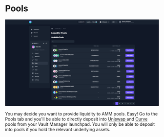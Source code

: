 # Pools

![](../../.gitbook/assets/pools.png)

You may decide you want to provide liquidity to AMM pools. Easy! Go to the Pools tab and you'll be able to directly deposit into [Uniswap ](https://uniswap.org)and [Curve ](https://curve.fi)pools from your Vault Manager launchpad. You will only be able to deposit into pools if you hold the relevant underlying assets.
